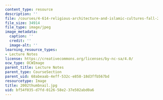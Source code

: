 ```yaml
---
content_type: resource
description: ''
file: /courses/4-614-religious-architecture-and-islamic-cultures-fall-2002/bf54f035d7fd012658e237e502abd0a6_2002thumbnail.jpg
file_size: 34914
file_type: image/jpeg
image_metadata:
  caption: ''
  credit: ''
  image-alt: ''
learning_resource_types:
- Lecture Notes
license: https://creativecommons.org/licenses/by-nc-sa/4.0/
ocw_type: OCWImage
parent_title: Lecture Notes
parent_type: CourseSection
parent_uid: 68abeaab-4eff-532c-e858-18d3ffb567bd
resourcetype: Image
title: 2002thumbnail.jpg
uid: bf54f035-d7fd-0126-58e2-37e502abd0a6
---
```

